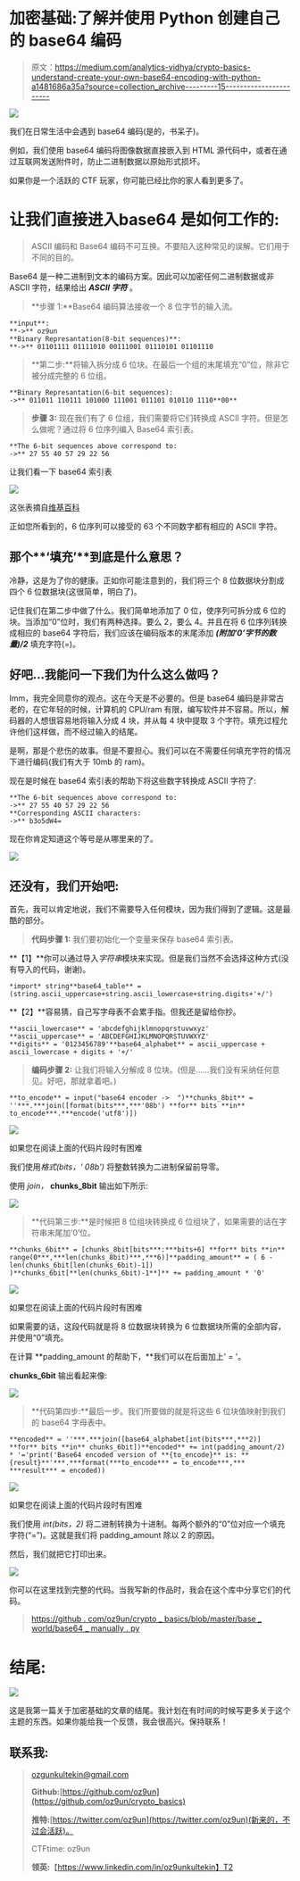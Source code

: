 # 加密基础:了解并使用 Python 创建自己的 base64 编码

> 原文：<https://medium.com/analytics-vidhya/crypto-basics-understand-create-your-own-base64-encoding-with-python-a1481686a35a?source=collection_archive---------15----------------------->

![](img/cde050b17edf09f3771843a3f250f053.png)

我们在日常生活中会遇到 base64 编码(是的，书呆子)。

例如，我们使用 base64 编码将图像数据直接嵌入到 HTML 源代码中，或者在通过互联网发送附件时，防止二进制数据以原始形式损坏。

如果你是一个活跃的 CTF 玩家，你可能已经比你的家人看到更多了。

# 让我们直接进入**base64 是如何工作的**:

> ASCII 编码和 Base64 编码不可互换。不要陷入这种常见的误解。它们用于不同的目的。

Base64 是一种二进制到文本的编码方案。因此可以加密任何二进制数据或非 ASCII 字符，结果给出 ***ASCII 字符*** 。

> **步骤 1:**Base64 编码算法接收一个 8 位字节的输入流。

```
**input**: 
**->** oz9un
**Binary Represantation(8-bit sequences)**:
**->** 01101111 01111010 00111001 01110101 01101110
```

> **第二步:**将输入拆分成 6 位块。在最后一个组的末尾填充“0”位，除非它被分成完整的 6 位组。

```
**Binary Represantation(6-bit sequences):
->** 011011 110111 101000 111001 011101 010110 1110**00**
```

> **步骤 3:** 现在我们有了 6 位组，我们需要将它们转换成 ASCII 字符。但是怎么做呢？通过将 6 位序列编入 Base64 索引表。

```
**The 6-bit sequences above correspond to:
->** 27 55 40 57 29 22 56
```

让我们看一下 base64 索引表

![](img/7900f471366549e2cb9c0c3ad7f390d9.png)

这张表摘自[维基百科](https://en.wikipedia.org/wiki/Base64)

正如您所看到的，6 位序列可以接受的 63 个不同数字都有相应的 ASCII 字符。

## 那个**‘填充’**到底是什么意思？

冷静，这是为了你的健康。正如你可能注意到的，我们将三个 8 位数据块分割成四个 6 位数据块(这很简单，明白了)。

记住我们在第二步中做了什么。我们简单地添加了 0 位，使序列可拆分成 6 位的块。当添加“0”位时，我们有两种选择。要么 2，要么 4。并且在将 6 位序列转换成相应的 base64 字符后，我们应该在编码版本的末尾添加 ***(附加‘0’字节的数量)/2*** 填充字符(=)。

## 好吧…我能问一下我们为什么这么做吗？

Imm，我完全同意你的观点。这在今天是不必要的。但是 base64 编码是非常古老的，在它年轻的时候，计算机的 CPU/ram 有限，编写软件并不容易。所以，解码器的人想很容易地将输入分成 4 块，并从每 4 块中提取 3 个字符。填充过程允许他们这样做，而不经过输入的结尾。

是啊，那是个悲伤的故事。但是不要担心。我们可以在不需要任何填充字符的情况下进行编码(我们有大于 10mb 的 ram)。

现在是时候在 base64 索引表的帮助下将这些数字转换成 ASCII 字符了:

```
**The 6-bit sequences above correspond to:
->** 27 55 40 57 29 22 56
**Corresponding ASCII characters:
->** b3o5dW4=
```

现在你肯定知道这个等号是从哪里来的了。

![](img/a7d4b3efe28ada0364f3fd83d540d41e.png)

## 还没有，我们开始吧:

首先，我可以肯定地说，我们不需要导入任何模块，因为我们得到了逻辑。这是最酷的部分。

> **代码步骤 1:** 我们要初始化一个变量来保存 base64 索引表。

**【1】**你可以通过导入*字符串*模块来实现。但是我们当然不会选择这种方式(没有导入的代码，谢谢)。

```
*import* string**base64_table** = (string.ascii_uppercase+string.ascii_lowercase+string.digits+'+/')
```

**【2】**容易猜，自己写字母表不会累手指。但我还是留给你抄。

```
**ascii_lowercase** = 'abcdefghijklmnopqrstuvwxyz'
**ascii_uppercase** = 'ABCDEFGHIJKLMNOPQRSTUVWXYZ'
**digits** = '0123456789'**base64_alphabet** = ascii_uppercase + ascii_lowercase + digits + '+/'
```

> **编码步骤 2:** 让我们将输入分解成 8 位块。(但是……我们没有采纳任何意见。好吧，那就拿着吧。)

```
**to_encode** = input("base64 encoder ->  ")**chunks_8bit** = ''***.***join([format(bits***,***'08b') **for** bits **in** to_encode***.***encode('utf8')])
```

![](img/0e7612f27ff83ab4735d56591600972d.png)

如果您在阅读上面的代码片段时有困难

我们使用*格式(bits，' 08b')* 将整数转换为二进制保留前导零。

使用 *join，* **chunks_8bit** 输出如下所示:

![](img/3fcdc01fcf04fceae04d8ffc72ea48ff.png)

> **代码第三步:**是时候把 8 位组块转换成 6 位组块了，如果需要的话在字符串末尾加‘0’位。

```
**chunks_6bit** = [chunks_8bit[bits***:***bits+6] **for** bits **in** range(0***,***len(chunks_8bit)***,***6)]**padding_amount** = ( 6 - len(chunks_6bit[len(chunks_6bit)-1]) )**chunks_6bit[**len(chunks_6bit)-1**]** += padding_amount * '0'
```

![](img/038a977e32e88e08ee4207548ec48c15.png)

如果您在阅读上面的代码片段时有困难

如果需要的话，这段代码就是将 8 位数据块转换为 6 位数据块所需的全部内容，并使用“0”填充。

在计算 **padding_amount 的帮助下，**我们可以在后面加上' = '。

**chunks_6bit** 输出看起来像:

![](img/8ddbd3c51bc99d2739ad1895dd12a8fc.png)

> **代码第四步:**最后一步。我们所要做的就是将这些 6 位块值映射到我们的 base64 字母表中。

```
**encoded** = ''***.***join([base64_alphabet[int(bits***,***2)] **for** bits **in** chunks_6bit])**encoded** += int(padding_amount/2) * '='print('Base64 encoded version of **{to_encode}** is: **{result}**'***.***format(***to_encode*** = to_encode***,*** ***result*** = encoded))
```

![](img/08b17c3c1382a233100b9911743f2605.png)

如果您在阅读上面的代码片段时有困难

我们使用 *int(bits，2)* 将二进制转换为十进制。每两个额外的“0”位对应一个填充字符(“=”)。这就是我们将 padding_amount 除以 2 的原因。

然后，我们就把它打印出来。

![](img/1c4aefcc8e805cb91b435994be565864.png)

你可以在这里找到完整的代码。当我写新的作品时，我会在这个库中分享它们的代码。

> [https://github . com/oz9un/crypto _ basics/blob/master/base _ world/base64 _ manually . py](https://github.com/oz9un/crypto_basics/blob/master/base_world/base64_manually.py)

# 结尾:

![](img/ea08fa9fab81c3e9e67266a4134dfa70.png)

这是我第一篇关于加密基础的文章的结尾。我计划在有时间的时候写更多关于这个主题的东西。如果你能给我一个反馈，我会很高兴。保持联系！

## 联系我:

> ozgunkultekin@gmail.com
> 
> **Github:**[https://github.com/oz9un](https://github.com/oz9un/crypto_basics)
> 
> **推特:**[https://twitter.com/oz9un](https://twitter.com/oz9un)(新来的，不过会活跃)。
> 
> CTFtime: oz9un
> 
> **领英:**【https://www.linkedin.com/in/oz9unkultekin】T2